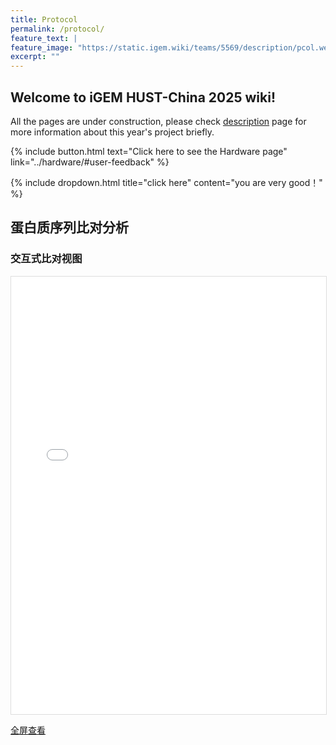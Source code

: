 ```yaml
---
title: Protocol
permalink: /protocol/
feature_text: |
feature_image: "https://static.igem.wiki/teams/5569/description/pcol.webp"
excerpt: ""
---
```


## Welcome to iGEM HUST-China 2025 wiki!

All the pages are under construction, please check [description](description) page for more information about this year's project briefly.

{% include button.html text="Click here to see the Hardware page" link="../hardware/#user-feedback" %}

{% include dropdown.html 
   title="click here" 
   content="you are very good！" 
%}

## 蛋白质序列比对分析

### 交互式比对视图

<iframe 
    src="t-HMGR_alignment_blue_gray.html" 
    width="100%" 
    height="700"
    frameborder="0"
    style="border: 1px solid #ddd;">
</iframe>

[全屏查看](t-HMGR_alignment_blue_gray.html)
